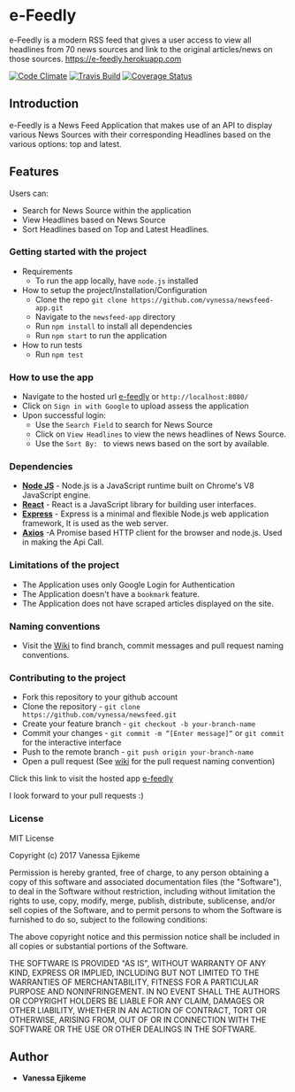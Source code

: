 # e-Feedly
e-Feedly is a modern RSS feed that gives a user access to view all headlines from 70 news sources and link to the original articles/news on those sources. https://e-feedly.herokuapp.com

[![Code Climate](https://codeclimate.com/github/vynessa/newsfeed-app/badges/gpa.svg)](https://codeclimate.com/github/vynessa/newsfeed-app)
[![Travis Build](https://img.shields.io/travis/vynessa/newsfeed-app/feature/feedback.svg)](https://travis-ci.org/vynessa/newsfeed-app)
[![Coverage Status](https://coveralls.io/repos/github/vynessa/newsfeed-app/badge.svg?branch=feature%2Ffeedback)](https://coveralls.io/github/vynessa/newsfeed-app?branch=feature%2Ffeedback)

## Introduction
e-Feedly is a News Feed Application that makes use of an API to display various News Sources with their corresponding Headlines based on the various options: top and latest.

## Features
Users can:
- Search for News Source within the application
- View Headlines based on News Source
- Sort Headlines based on Top and Latest Headlines.


### Getting started with the project
  * Requirements
    - To run the app locally, have `node.js` installed
  * How to setup the project/Installation/Configuration
    - Clone the repo `git clone https://github.com/vynessa/newsfeed-app.git`
    - Navigate to the `newsfeed-app` directory
    - Run `npm install` to install all dependencies
    - Run `npm start` to run the application
  * How to run tests
    - Run `npm test` 

### How to use the app
* Navigate to the hosted url [e-feedly](https://e-feedly.herokuapp.com) or `http://localhost:8080/`
* Click on `Sign in with Google` to upload assess the application
* Upon successful login:
  - Use the `Search Field` to search for News Source
  - Click on `View Headlines` to view the news headlines of News Source.
  - Use the `Sort By: ` to views news based on the sort by available.

### Dependencies
* **[Node JS](https://nodejs.org/en/)** - Node.js is a JavaScript runtime built on Chrome's V8 JavaScript engine. 
* **[React](https://facebook.github.io/react/)** - React is a JavaScript library for building user interfaces.
* **[Express](https://expressjs.com/)** - Express is a minimal and flexible Node.js web application framework, It is used as the web server.
* **[Axios](https://github.com/mzabriskie/axios)** -A Promise based HTTP client for the browser and node.js. Used in making the Api Call.

### Limitations of the project
* The Application uses only Google Login for Authentication
* The Application doesn't have a ```bookmark``` feature.
* The Application does not have scraped articles displayed on the site.

### Naming conventions
* Visit the [Wiki](https://github.com/vynessa/newsfeed-app/wiki) to find branch, commit messages and pull request naming conventions.

### Contributing to the project
* Fork this repository to your github account
* Clone the repository -  `git clone https://github.com/vynessa/newsfeed.git`
* Create your feature branch - `git checkout -b your-branch-name`
* Commit your changes - `git commit -m “[Enter message]“` or `git commit` for the interactive interface
* Push to the remote branch - `git push origin your-branch-name`
* Open a pull request (See [wiki](https://github.com/vynessa/newsfeed-app/wiki) for the pull request naming convention)

Click this link to visit the hosted app [e-feedly](https://e-feedly.herokuapp.com)

I look forward to your pull requests :)

### License
MIT License

Copyright (c) 2017 Vanessa Ejikeme

Permission is hereby granted, free of charge, to any person obtaining a copy
of this software and associated documentation files (the "Software"), to deal
in the Software without restriction, including without limitation the rights
to use, copy, modify, merge, publish, distribute, sublicense, and/or sell
copies of the Software, and to permit persons to whom the Software is
furnished to do so, subject to the following conditions:

The above copyright notice and this permission notice shall be included in all
copies or substantial portions of the Software.

THE SOFTWARE IS PROVIDED "AS IS", WITHOUT WARRANTY OF ANY KIND, EXPRESS OR
IMPLIED, INCLUDING BUT NOT LIMITED TO THE WARRANTIES OF MERCHANTABILITY,
FITNESS FOR A PARTICULAR PURPOSE AND NONINFRINGEMENT. IN NO EVENT SHALL THE
AUTHORS OR COPYRIGHT HOLDERS BE LIABLE FOR ANY CLAIM, DAMAGES OR OTHER
LIABILITY, WHETHER IN AN ACTION OF CONTRACT, TORT OR OTHERWISE, ARISING FROM,
OUT OF OR IN CONNECTION WITH THE SOFTWARE OR THE USE OR OTHER DEALINGS IN THE
SOFTWARE.

## Author
* **Vanessa Ejikeme**